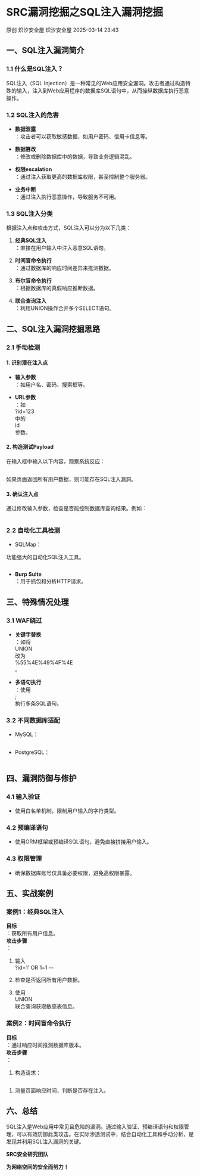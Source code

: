 #  SRC漏洞挖掘之SQL注入漏洞挖掘   
原创 炽汐安全屋  炽汐安全屋   2025-03-14 23:43  
  
## 一、SQL注入漏洞简介  
### 1.1 什么是SQL注入？  
  
SQL注入（SQL Injection）是一种常见的Web应用安全漏洞。攻击者通过构造特殊的输入，注入到Web应用程序的数据库SQL语句中，从而操纵数据库执行恶意操作。  
### 1.2 SQL注入的危害  
- **数据泄露**  
：攻击者可以窃取敏感数据，如用户密码、信用卡信息等。  
  
- **数据篡改**  
：修改或删除数据库中的数据，导致业务逻辑混乱。  
  
- **权限escalation**  
：通过注入获取更高的数据库权限，甚至控制整个服务器。  
  
- **业务中断**  
：通过注入执行恶意操作，导致服务不可用。  
  
### 1.3 SQL注入分类  
  
根据注入点和攻击方式，SQL注入可以分为以下几类：  
1. **经典SQL注入**  
：直接在用户输入中注入恶意SQL语句。  
  
1. **时间盲命令执行**  
：通过数据库的响应时间差异来推测数据。  
  
1. **布尔盲命令执行**  
：根据数据库的真假响应推断数据。  
  
1. **联合查询注入**  
：利用UNION操作合并多个SELECT语句。  
  
## 二、SQL注入漏洞挖掘思路  
### 2.1 手动检测  
#### 1. 识别潜在注入点  
- **输入参数**  
：如用户名、密码、搜索框等。  
  
- **URL参数**  
：如  
?id=123  
中的  
id  
参数。  
  
#### 2. 构造测试Payload  
  
在输入框中输入以下内容，观察系统反应：  
```
```  
  
如果页面返回所有用户数据，则可能存在SQL注入漏洞。  
#### 3. 确认注入点  
  
通过修改输入参数，检查是否能控制数据库查询结果。例如：  
```
```  
### 2.2 自动化工具检测  
- SQLMap：  
  
功能强大的自动化SQL注入工具。  
```
```  
  
- **Burp Suite**  
：用于抓包和分析HTTP请求。  
  
## 三、特殊情况处理  
### 3.1 WAF绕过  
- **关键字替换**  
：如将  
UNION  
改为  
%55%4E%49%4F%4E  
。  
  
- **多语句执行**  
：使用  
;  
执行多条SQL语句。  
  
### 3.2 不同数据库适配  
- MySQL：  
```
```  
  
- PostgreSQL：  
```
```  
  
## 四、漏洞防御与修护  
### 4.1 输入验证  
- 使用白名单机制，限制用户输入的字符类型。  
  
### 4.2 预编译语句  
- 使用ORM框架或预编译SQL语句，避免直接拼接用户输入。  
  
### 4.3 权限管理  
- 确保数据库账号仅具备必要权限，避免高权限暴露。  
  
## 五、实战案例  
### 案例1：经典SQL注入  
  
**目标**  
：获取所有用户信息。   
**攻击步骤**  
：  
1. 输入  
?id=1' OR 1=1 --  
  
1. 检查是否返回所有用户数据。  
  
1. 使用  
UNION  
联合查询获取敏感表信息。  
  
### 案例2：时间盲命令执行  
  
**目标**  
：通过响应时间推测数据库版本。   
**攻击步骤**  
：  
1. 构造请求：  
```
```  
  
1. 测量页面响应时间，判断是否存在注入。  
  
## 六、总结  
  
SQL注入是Web应用中常见且危险的漏洞。通过输入验证、预编译语句和权限管理，可以有效防御此类攻击。在实际渗透测试中，结合自动化工具和手动分析，是发现并利用SQL注入漏洞的关键。  
  
**SRC安全研究团队**  
  
**为网络空间的安全而努力！**  
  
  

